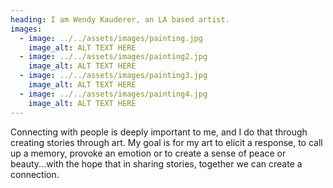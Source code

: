 ```yaml
---
heading: I am Wendy Kauderer, an LA based artist.
images:
  - image: ../../assets/images/painting.jpg
    image_alt: ALT TEXT HERE
  - image: ../../assets/images/painting2.jpg
    image_alt: ALT TEXT HERE
  - image: ../../assets/images/painting3.jpg
    image_alt: ALT TEXT HERE
  - image: ../../assets/images/painting4.jpg
    image_alt: ALT TEXT HERE
---
```


Connecting with people is deeply important to me, and I do that through creating stories through art. My goal is for my art to elicit a response, to call up a memory, provoke an emotion or to create a sense of peace or beauty...with the hope that in sharing stories, together we can create a connection.
